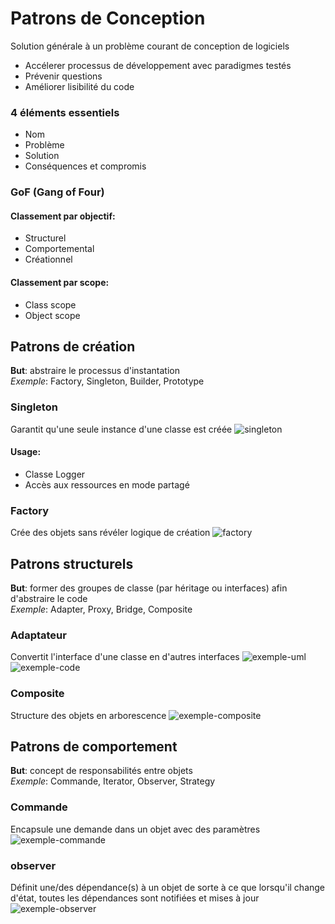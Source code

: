 # Patrons de Conception
Solution générale à un problème courant de conception de logiciels
- Accélerer processus de développement avec paradigmes testés
- Prévenir questions
- Améliorer lisibilité du code
### 4 éléments essentiels
- Nom
- Problème
- Solution
- Conséquences et compromis

### GoF (Gang of Four)
#### Classement par objectif:
- Structurel
- Comportemental 
- Créationnel       
#### Classement par scope:
- Class scope
- Object scope

## Patrons de création
**But**: abstraire le processus d'instantation      
*Exemple*: Factory, Singleton, Builder, Prototype
### Singleton 
Garantit qu'une seule instance d'une classe est créée
![singleton](https://user-images.githubusercontent.com/19282069/119225780-3e0a6a80-bb06-11eb-8253-0c2fbe8794dd.png)
#### Usage:
- Classe Logger
- Accès aux ressources en mode partagé
### Factory
Crée des objets sans révéler logique de création
![factory](https://user-images.githubusercontent.com/19282069/119225823-7c078e80-bb06-11eb-898a-77c4bfeb02d8.png)
## Patrons structurels
**But**: former des groupes de classe (par héritage ou interfaces) afin d'abstraire le code         
*Exemple*: Adapter, Proxy, Bridge, Composite
### Adaptateur
Convertit l'interface d'une classe en d'autres interfaces
![exemple-uml](https://user-images.githubusercontent.com/19282069/119226104-dce39680-bb07-11eb-827d-5e3a12224792.png)
![exemple-code](https://user-images.githubusercontent.com/19282069/119226116-e5d46800-bb07-11eb-9c54-3168004bdbf7.png)
### Composite
Structure des objets en arborescence 
![exemple-composite](https://user-images.githubusercontent.com/19282069/119226174-14ead980-bb08-11eb-94c0-3db3655d3a5f.png)
## Patrons de comportement
**But**: concept de responsabilités entre objets    
*Exemple*: Commande, Iterator, Observer, Strategy
### Commande
Encapsule une demande dans un objet avec des paramètres
![exemple-commande](https://user-images.githubusercontent.com/19282069/119226232-672bfa80-bb08-11eb-9897-04c12ac0f480.png)
### observer
Définit une/des dépendance(s) à un objet de sorte à ce que lorsqu'il change d'état, toutes les dépendances sont notifiées et mises à jour
![exemple-observer](https://user-images.githubusercontent.com/19282069/119226274-95a9d580-bb08-11eb-80df-9603b84601e1.png)